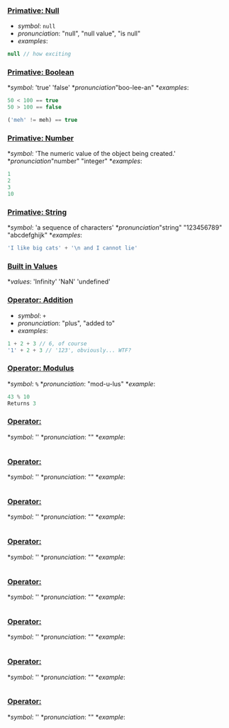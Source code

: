 ### [Primative: Null](https://developer.mozilla.org/en-US/docs/Web/JavaScript/Reference/Global_Objects/null)

* _symbol_: `null`
* _pronunciation_: "null", "null value", "is null"
* _examples_:
```javascript
null // how exciting
```

### [Primative: Boolean](https://developer.mozilla.org/en-US/docs/Web/JavaScript/Reference/Global_Objects/Boolean)

*_symbol_: 'true' 'false'
*_pronunciation_"boo-lee-an"
*_examples_:
```javascript
50 < 100 == true
50 > 100 == false

('meh' != meh) == true
```

### [Primative: Number](https://developer.mozilla.org/en-US/docs/Web/JavaScript/Reference/Global_Objects/Number)

*_symbol_: 'The numeric value of the object being created.'
*_pronunciation_"number" "integer"
*_examples_:
```javascript
1
2
3
10
```

### [Primative: String](https://developer.mozilla.org/en-US/docs/Web/JavaScript/Reference/Global_Objects/String)

*_symbol_: 'a sequence of characters'
*_pronunciation_"string" "123456789" "abcdefghijk"
*_examples_:
```javascript
'I like big cats' + '\n and I cannot lie'
```

### [Built in Values](https://developer.mozilla.org/en-US/docs/Web/JavaScript/Reference/Global_Objects)

*_values_: 'Infinity' 'NaN' 'undefined'

### [Operator: Addition](https://developer.mozilla.org/en-US/docs/Web/JavaScript/Reference/Operators/Arithmetic_Operators#Addition_(.2B))

* _symbol_: `+`
* _pronunciation_: "plus", "added to"
* _examples_:
```javascript
1 + 2 + 3 // 6, of course
'1' + 2 + 3 // '123', obviously... WTF?
```

### [Operator: Modulus](https://developer.mozilla.org/en-US/docs/Web/JavaScript/Guide/Expressions_and_Operators#Arithmetic_operators)

*_symbol_: `%`
*_pronunciation_: "mod-u-lus"
*_example_:
```javascript
43 % 10
Returns 3
```

### [Operator: ]()

*_symbol_: ''
*_pronunciation_: ""
*_example_:
```javascript
```

### [Operator: ]()

*_symbol_: ''
*_pronunciation_: ""
*_example_:
```javascript
```

### [Operator: ]()

*_symbol_: ''
*_pronunciation_: ""
*_example_:
```javascript
```

### [Operator: ]()

*_symbol_: ''
*_pronunciation_: ""
*_example_:
```javascript
```

### [Operator: ]()

*_symbol_: ''
*_pronunciation_: ""
*_example_:
```javascript
```

### [Operator: ]()

*_symbol_: ''
*_pronunciation_: ""
*_example_:
```javascript
```

### [Operator: ]()

*_symbol_: ''
*_pronunciation_: ""
*_example_:
```javascript
```

### [Operator: ]()

*_symbol_: ''
*_pronunciation_: ""
*_example_:
```javascript
```